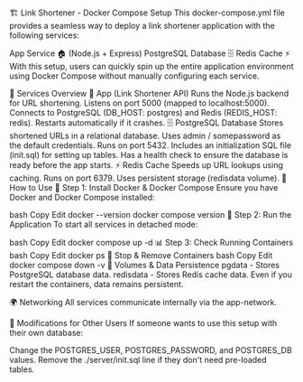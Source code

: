🏗 Link Shortener - Docker Compose Setup
This docker-compose.yml file provides a seamless way to deploy a link shortener application with the following services:

App Service 🏠 (Node.js + Express)
PostgreSQL Database 🗄
Redis Cache ⚡
With this setup, users can quickly spin up the entire application environment using Docker Compose without manually configuring each service.

📌 Services Overview
🚀 App (Link Shortener API)
Runs the Node.js backend for URL shortening.
Listens on port 5000 (mapped to localhost:5000).
Connects to PostgreSQL (DB_HOST: postgres) and Redis (REDIS_HOST: redis).
Restarts automatically if it crashes.
🗄 PostgreSQL Database
Stores shortened URLs in a relational database.
Uses admin / somepassword as the default credentials.
Runs on port 5432.
Includes an initialization SQL file (init.sql) for setting up tables.
Has a health check to ensure the database is ready before the app starts.
⚡ Redis Cache
Speeds up URL lookups using caching.
Runs on port 6379.
Uses persistent storage (redisdata volume).
📜 How to Use
🔧 Step 1: Install Docker & Docker Compose
Ensure you have Docker and Docker Compose installed:

bash
Copy
Edit
docker --version
docker compose version
🚀 Step 2: Run the Application
To start all services in detached mode:

bash
Copy
Edit
docker compose up -d
📊 Step 3: Check Running Containers
bash
Copy
Edit
docker ps
🛑 Stop & Remove Containers
bash
Copy
Edit
docker compose down -v
📂 Volumes & Data Persistence
pgdata - Stores PostgreSQL database data.
redisdata - Stores Redis cache data.
Even if you restart the containers, data remains persistent.

🌍 Networking
All services communicate internally via the app-network.

🔗 Modifications for Other Users
If someone wants to use this setup with their own database:

Change the POSTGRES_USER, POSTGRES_PASSWORD, and POSTGRES_DB values.
Remove the ./server/init.sql line if they don't need pre-loaded tables.
